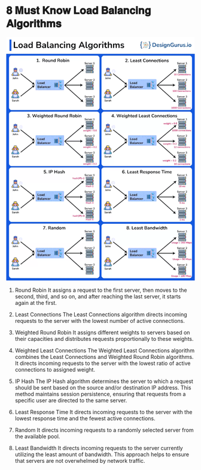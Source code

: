 # 𝟖 𝐌𝐮𝐬𝐭 𝐊𝐧𝐨𝐰 𝐋𝐨𝐚𝐝 𝐁𝐚𝐥𝐚𝐧𝐜𝐢𝐧𝐠 𝐀𝐥𝐠𝐨𝐫𝐢𝐭𝐡𝐦𝐬

![Banner](../images/LoadBalancing.gif)

1. Round Robin
It assigns a request to the first server, then moves to the second, third, and so on, and after reaching the last server, it starts again at the first.

2. Least Connections
The Least Connections algorithm directs incoming requests to the server with the lowest number of active connections.

3. Weighted Round Robin
It assigns different weights to servers based on their capacities and distributes requests proportionally to these weights.

4. Weighted Least Connections
The Weighted Least Connections algorithm combines the Least Connections and Weighted Round Robin algorithms. It directs incoming requests to the server with the lowest ratio of active connections to assigned weight.

5. IP Hash
The IP Hash algorithm determines the server to which a request should be sent based on the source and/or destination IP address. This method maintains session persistence, ensuring that requests from a specific user are directed to the same server.

6. Least Response Time
It directs incoming requests to the server with the lowest response time and the fewest active connections.

7. Random
It directs incoming requests to a randomly selected server from the available pool.

8. Least Bandwidth
It directs incoming requests to the server currently utilizing the least amount of bandwidth. This approach helps to ensure that servers are not overwhelmed by network traffic.

